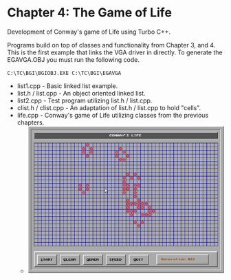 # Chapter 4: The Game of Life

Development of Conway's game of Life using Turbo C++.

Programs build on top of classes and functionality from Chapter 3, and 4.
This is the first example that links the VGA driver in directly. To generate
the EGAVGA.OBJ you must run the following code.

```
C:\TC\BGI\BGIOBJ.EXE C:\TC\BGI\EGAVGA
```

* list1.cpp - Basic linked list example.
* list.h / list.cpp - An object oriented linked list.
* list2.cpp - Test program utilizing list.h / list.cpp.
* clist.h / clist.cpp - An adaptation of list.h / list.cpp to hold "cells".
* life.cpp - Conway's game of Life utilizing classes from the previous chapters.
  * ![life](img/life_000.png)

